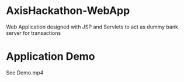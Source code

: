 # AxisHackathon-WebApp

Web Application designed with JSP and Servlets to act as dummy bank server for transactions

# Application Demo

See Demo.mp4
